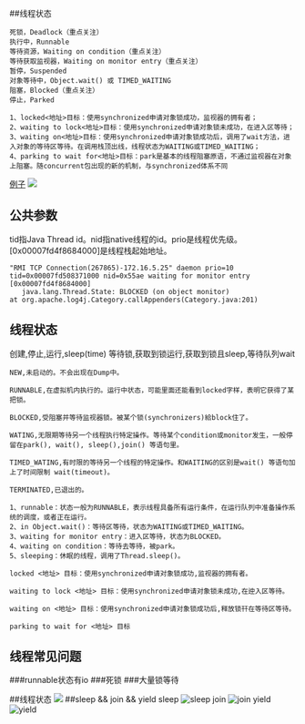 ##线程状态
[](https://stackoverflow.com/questions/41300520/what-is-locked-ownable-synchronizers-in-thread-dump)
```
死锁，Deadlock（重点关注） 
执行中，Runnable   
等待资源，Waiting on condition（重点关注） 
等待获取监视器，Waiting on monitor entry（重点关注）
暂停，Suspended
对象等待中，Object.wait() 或 TIMED_WAITING
阻塞，Blocked（重点关注）  
停止，Parked
```
```
1、locked<地址>目标：使用synchronized申请对象锁成功，监视器的拥有者；
2、waiting to lock<地址>目标：使用synchronized申请对象锁未成功，在进入区等待；
3、waiting on<地址>目标：使用synchronized申请对象锁成功后，调用了wait方法，进入对象的等待区等待。在调用栈顶出线，线程状态为WAITING或TIMED_WAITING；
4、parking to wait for<地址>目标：park是基本的线程阻塞原语，不通过监视器在对象上阻塞。随concurrent包出现的新的机制，与synchronized体系不同
```
[例子](https://www.cnblogs.com/kabi/p/5073706.html)
![](https://images.cnblogs.com/cnblogs_com/zhengyun_ustc/255879/o_clipboard%20-%20%E5%89%AF%E6%9C%AC039.png)

## 公共参数
tid指Java Thread id。nid指native线程的id。prio是线程优先级。[0x00007fd4f8684000]是线程栈起始地址。
```
"RMI TCP Connection(267865)-172.16.5.25" daemon prio=10 tid=0x00007fd508371000 nid=0x55ae waiting for monitor entry [0x00007fd4f8684000]
   java.lang.Thread.State: BLOCKED (on object monitor)
at org.apache.log4j.Category.callAppenders(Category.java:201)

```
## 线程状态

创建,停止,运行,sleep(time)
等待锁,获取到锁运行,获取到锁且sleep,等待队列wait
```
NEW,未启动的。不会出现在Dump中。

RUNNABLE,在虚拟机内执行的。运行中状态，可能里面还能看到locked字样，表明它获得了某把锁。

BLOCKED,受阻塞并等待监视器锁。被某个锁(synchronizers)給block住了。

WATING,无限期等待另一个线程执行特定操作。等待某个condition或monitor发生，一般停留在park(), wait(), sleep(),join() 等语句里。

TIMED_WATING,有时限的等待另一个线程的特定操作。和WAITING的区别是wait() 等语句加上了时间限制 wait(timeout)。

TERMINATED,已退出的。
```
```
1、runnable：状态一般为RUNNABLE，表示线程具备所有运行条件，在运行队列中准备操作系统的调度，或者正在运行。
2、in Object.wait()：等待区等待，状态为WAITING或TIMED_WAITING。
3、waiting for monitor entry：进入区等待，状态为BLOCKED。
4、waiting on condition：等待去等待，被park。
5、sleeping：休眠的线程，调用了Thread.sleep()。
```

```
locked <地址> 目标：使用synchronized申请对象锁成功,监视器的拥有者。

waiting to lock <地址> 目标：使用synchronized申请对象锁未成功,在迚入区等待。

waiting on <地址> 目标：使用synchronized申请对象锁成功后,释放锁幵在等待区等待。

parking to wait for <地址> 目标
```
[](https://blog.csdn.net/lmb55/article/details/79349680)
[](https://www.javatang.com/archives/2017/10/25/36441958.html#waiting_on_condition)
[](https://blog.csdn.net/liwenxia626/article/details/80791704)

## 线程常见问题
###runnable状态有io
###死锁
###大量锁等待

##线程状态
![](/Users/chris/workspace/xsource/linux/src/main/java/concurrent/images/thread_status.jpg)
##sleep && join && yield
sleep
![sleep](/Users/chris/workspace/xsource/linux/src/main/java/concurrent/images/thread_sleep.jpg)
join
![join](/Users/chris/workspace/xsource/linux/src/main/java/concurrent/images/thread_join.jpg)
yield
![yield](/Users/chris/workspace/xsource/linux/src/main/java/concurrent/images/thread_yield.jpg)
